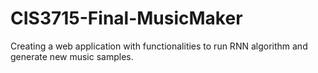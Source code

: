 # CIS3715-Final-MusicMaker
Creating a web application with functionalities to run RNN algorithm and generate new music samples.
